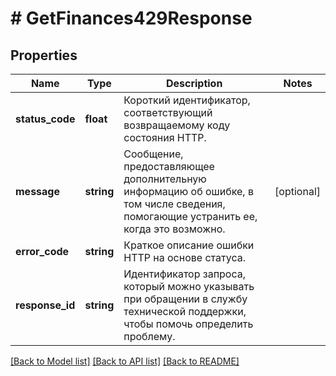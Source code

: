 # # GetFinances429Response

## Properties

Name | Type | Description | Notes
------------ | ------------- | ------------- | -------------
**status_code** | **float** | Короткий идентификатор, соответствующий возвращаемому коду состояния HTTP. |
**message** | **string** | Сообщение, предоставляющее дополнительную информацию об ошибке, в том числе сведения, помогающие устранить ее, когда это возможно. | [optional]
**error_code** | **string** | Краткое описание ошибки HTTP на основе статуса. |
**response_id** | **string** | Идентификатор запроса, который можно указывать при обращении в службу технической поддержки, чтобы помочь определить проблему. |

[[Back to Model list]](../../README.md#models) [[Back to API list]](../../README.md#endpoints) [[Back to README]](../../README.md)
